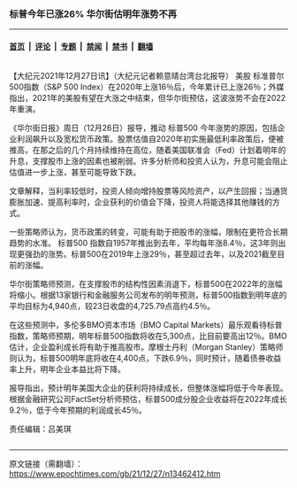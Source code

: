 ### 标普今年已涨26% 华尔街估明年涨势不再

---

#### [首页](../../../..?n13462412) &nbsp;|&nbsp; [评论](../../../../../epoch-comment?n13462412) &nbsp;|&nbsp; [专题](../../../../../epoch-special?n13462412) &nbsp;|&nbsp; [禁闻](../../../../../epoch-news?n13462412) &nbsp;|&nbsp; [禁书](../../../../../books?n13462412) &nbsp;|&nbsp; [翻墙](https://github.com/gfw-breaker/nogfw/blob/master/README.md?n13462412)


<div class="column" id="artbody" itemprop="articleBody">
 <!-- article content begin -->
 <p>
  【大纪元2021年12月27日讯】（大纪元记者赖意晴台湾台北报导）
  <ok href="https://www.epochtimes.com/gb/tag/%E7%BE%8E%E8%82%A1.html">
   美股
  </ok>
  标准普尔500指数（S&amp;P 500 Index）在2020年上涨16％后，今年累计已上涨26％；外媒指出，2021年的美股有望在大涨之中结束，但华尔街预估，这波涨势不会在2022年重演。
 </p>
 <p>
  《华尔街日报》周日（12月26日）报导，推动
  <ok href="https://www.epochtimes.com/gb/tag/%E6%A0%87%E6%99%AE500.html">
   标普500
  </ok>
  今年涨势的原因，包括企业利润飙升以及宽松货币政策。股票估值自2020年初实施最低利率政策后，便被推高，在那之后的几个月持续维持在高位，随着美国联准会（Fed）计划着明年的升息，支撑股市上涨的因素也被削弱。许多分析师和投资人认为，升息可能会阻止估值进一步上涨，甚至可能导致下跌。
 </p>
 <p>
  文章解释，当利率较低时，投资人倾向增持股票等风险资产，以产生回报；当通货膨胀加速、提高利率时，企业获利的价值会下降，投资人将能选择其他赚钱的方式。
 </p>
 <p>
  一些策略师认为，货币政策的转变，可能有助于把股市的涨幅，限制在更符合长期趋势的水准。
  <ok href="https://www.epochtimes.com/gb/tag/%E6%A0%87%E6%99%AE500.html">
   标普500
  </ok>
  指数自1957年推出到去年，平均每年涨8.4％，这3年则出现更强劲的涨势。标普500在2019年上涨29％，甚至超过去年，以及2021截至目前的涨幅。
 </p>
 <p>
  华尔街策略师预测，在支撑股市的结构性因素消退下，标普500在2022年的涨幅将缩小。根据13家银行和金融服务公司发布的明年预测，标普500指数到明年底的平均目标为4,940点，较23日收盘的4,725.79点高约4.5％。
 </p>
 <p>
  在这些预测中，多伦多BMO资本市场（BMO Capital Markets）最乐观看待标普指数，策略师预期，明年标普500指数将收在5,300点，比目前要高出12％。BMO估计，企业盈利成长将有助于推高股市。摩根士丹利（Morgan Stanley）策略师则认为，标普500明年底将收在4,400点，下跌6.9％，同时预计，随着债券收益率上升，明年企业本益比将下降。
 </p>
 <p>
  报导指出，预计明年美国大企业的获利将持续成长，但整体涨幅将低于今年表现。根据金融研究公司FactSet分析师预估，标普500成分股企业收益将在2022年成长9.2％，低于今年预期的利润成长45％。
 </p>
 <p>
  责任编辑：吕美琪
 </p>
 <!-- article content end -->
</div>


---

原文链接（需翻墙）：https://www.epochtimes.com/gb/21/12/27/n13462412.htm